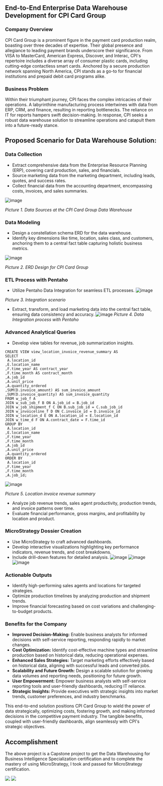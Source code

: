 ## End-to-End Enterprise Data Warehouse Development for CPI Card Group
### Company Overview
CPI Card Group is a prominent figure in the payment card production realm, boasting over three decades of expertise. Their global presence and allegiance to leading payment brands underscore their significance. From VISA to MasterCard, American Express, Discover, and Interac, CPI's repertoire includes a diverse array of consumer plastic cards, including cutting-edge contactless smart cards. Anchored by a secure production network spanning North America, CPI stands as a go-to for financial institutions and prepaid debit card programs alike.

### Business Problem
Within their triumphant journey, CPI faces the complex intricacies of their operations. A labyrinthine manufacturing process intertwines with data from ERP, CRM, and finance, resulting in reporting bottlenecks. The reliance on IT for reports hampers swift decision-making. In response, CPI seeks a robust data warehouse solution to streamline operations and catapult them into a future-ready stance.

## Proposed Scenario for Data Warehouse Solution:

### Data Collection
 - Extract comprehensive data from the Enterprise Resource Planning (ERP), covering card production, sales, and financials.
 - Source marketing data from the marketing department, including leads, quotes, and success rates.
 - Collect financial data from the accounting department, encompassing costs, invoices, and sales summaries.

![image](https://github.com/ardbramantyo/cpidatawarehouse/assets/37673834/6eaaf87b-db52-4634-88f0-1b02b5ccf540)

_Picture 1. Data Sources at the CPI Card Group Data Warehouse_

### Data Modeling
 - Design a constellation schema ERD for the data warehouse.
 - Identify key dimensions like time, location, sales class, and customers, anchoring them to a central fact table capturing holistic business metrics.

![image](https://github.com/ardbramantyo/xyzdatawarehouse/assets/37673834/891e8b63-5377-47d6-b484-98e0e6bed93a)

_Picture 2. ERD Design for CPI Card Group_

### ETL Process with Pentaho
- Utilize Pentaho Data Integration for seamless ETL processes.
![image](https://github.com/ardbramantyo/cpidatawarehouse/assets/37673834/75421afb-fc73-4fbe-826b-bfbfb63abccf)

_Picture 3. Integration scenario_

- Extract, transform, and load marketing data into the central fact table, ensuring data consistency and accuracy.
![image](https://github.com/ardbramantyo/xyzdatawarehouse/assets/37673834/902d0dc7-79c8-4696-b8d9-0a682a89598b)
_Picture 4. Data Integration process with Pentaho_

### Advanced Analytical Queries
- Develop view tables for revenue, job summarization insights.
```
CREATE VIEW view_location_invoice_revenue_summary AS
SELECT
 A.location_id
,E.location_name
,F.time_year AS contract_year
,F.time_month AS contract_month
,A.job_id
,A.unit_price
,A.quantity_ordered
,SUM(D.invoice_amount) AS sum_invoice_amount
,SUM(D.invoice_quantity) AS sum_invoice_quantity
FROM w_job_f A
JOIN w_sub_job_f B ON A.job_id = B.job_id
JOIN w_job_shipment_f C ON B.sub_job_id = C.sub_job_id
JOIN w_invoiceline_f D ON C.invoice_id = D.invoice_id
JOIN w_location_d E ON A.location_id = E.location_id
JOIN w_time_d F ON A.contract_date = F.time_id
GROUP BY
 A.location_id
,E.location_name
,F.time_year
,F.time_month
,A.job_id
,A.unit_price
,A.quantity_ordered
ORDER BY
 A.location_id
,F.time_year
,F.time_month
,A.job_id;
```
![image](https://github.com/ardbramantyo/cpidatawarehouse/assets/37673834/fb3c91ce-8f1b-4da9-94b2-752bfb49dc6e)

_Picture 5. Location invoice revenue summary_
- Analyze job revenue trends, sales agent productivity, production trends, and invoice patterns over time.
- Evaluate financial performance, gross margins, and profitability by location and product.

### MicroStrategy Dossier Creation
- Use MicroStrategy to craft advanced dashboards.
- Develop interactive visualizations highlighting key performance indicators, revenue trends, and cost breakdowns.
- Include drill-down features for detailed analysis.
![image](https://github.com/ardbramantyo/xyzdatawarehouse/assets/37673834/46f00991-6053-4a9e-b21d-1f7a0c17c455)
![image](https://github.com/ardbramantyo/xyzdatawarehouse/assets/37673834/a7089b84-98c5-4a38-8650-2b68f188ab64)
![image](https://github.com/ardbramantyo/xyzdatawarehouse/assets/37673834/e6dc8b5f-ef5d-421b-9379-e6291e4a9422)

### Actionable Outputs
- Identify high-performing sales agents and locations for targeted strategies.
- Optimize production timelines by analyzing production and shipment trends.
- Improve financial forecasting based on cost variations and challenging-to-budget products.

### Benefits for the Company
- __Improved Decision-Making:__ Enable business analysts for informed decisions with self-service reporting, responding rapidly to market changes.
- __Cost Optimization:__ Identify cost-effective machine types and streamline production based on historical data, reducing operational expenses.
- __Enhanced Sales Strategies:__ Target marketing efforts effectively based on historical data, aligning with successful leads and converted jobs.
- __Scalability and Future Growth:__ Design a scalable solution for growing data volumes and reporting needs, positioning for future growth.
- __User Empowerment:__ Empower business analysts with self-service reporting tools and user-friendly dashboards, reducing IT reliance.
- __Strategic Insights:__ Provide executives with strategic insights into market trends, customer preferences, and industry benchmarks.

This end-to-end solution positions CPI Card Group to wield the power of data strategically, optimizing costs, fostering growth, and making informed decisions in the competitive payment industry. The tangible benefits, coupled with user-friendly dashboards, align seamlessly with CPI's strategic objectives.

## Accomplishment
The above project is a Capstone project to get the Data Warehousing for Business Intelligence Specialization certification and to complete the mastery of using MicroStrategy, I took and passed for MicroStrategy certification.

[<image src="https://github.com/ardbramantyo/cpidatawarehouse/assets/37673834/01f4a6cc-18dd-4e9e-96b3-6d957ea2d09d">](https://www.coursera.org/account/accomplishments/specialization/DZR9THCTSPBR)
[<image src="https://github.com/ardbramantyo/xyzdatawarehouse/assets/37673834/f4291ccd-06ce-47f0-8b73-d808963d4232">](https://www.credential.net/c50f7231-23db-44f5-8c62-1558e836c683#gs.1e25zf)

